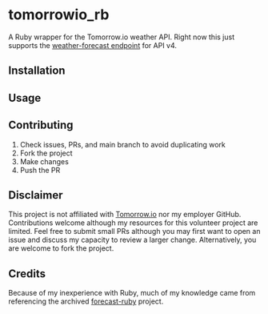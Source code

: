 # tomorrowio_rb
A Ruby wrapper for the Tomorrow.io weather API. Right now this just supports the [weather-forecast endpoint](https://docs.tomorrow.io/reference/weather-forecast) for API v4.

## Installation

## Usage

## Contributing
1. Check issues, PRs, and main branch to avoid duplicating work
2. Fork the project
3. Make changes
4. Push the PR
## Disclaimer
This project is not affiliated with [Tomorrow.io](https://tomorrow.io) nor my employer GitHub. Contributions welcome although my resources for this volunteer project are limited. Feel free to submit small PRs although you may first want to open an issue and discuss my capacity to review a larger change. Alternatively, you are welcome to fork the project.
## Credits
Because of my inexperience with Ruby, much of my knowledge came from referencing the archived [forecast-ruby](https://github.com/darkskyapp/forecast-ruby) project.